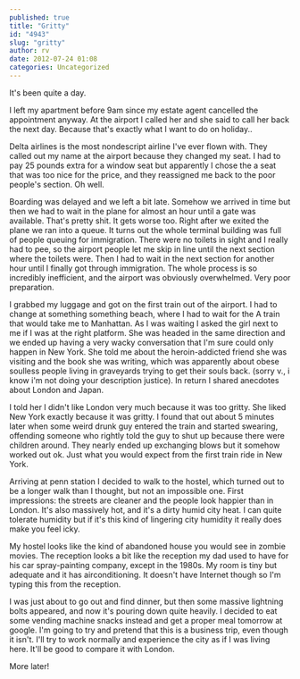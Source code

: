 ```yaml
---
published: true
title: "Gritty"
id: "4943"
slug: "gritty"
author: rv
date: 2012-07-24 01:08
categories: Uncategorized
---
```

It's been quite a day.

I left my apartment before 9am since my estate agent cancelled the appointment anyway. At the airport I called her and she said to call her back the next day. Because that's exactly what I want to do on holiday..

Delta airlines is the most nondescript airline I've ever flown with. They called out my name at the airport because they changed my seat. I had to pay 25 pounds extra for a window seat but apparently I chose the a seat that was too nice for the price, and they reassigned me back to the poor people's section. Oh well.

Boarding was delayed and we left a bit late. Somehow we arrived in time but then we had to wait in the plane for almost an hour until a gate was available. That's pretty shit. It gets worse too. Right after we exited the plane we ran into a queue. It turns out the whole terminal building was full of people queuing for immigration. There were no toilets in sight and I really had to pee, so the airport people let me skip in line until the next section where the toilets were. Then I had to wait in the next section for another hour until I finally got through immigration. The whole process is so incredibly inefficient, and the airport was obviously overwhelmed. Very poor preparation.

I grabbed my luggage and got on the first train out of the airport. I had to change at something something beach, where I had to wait for the A train that would take me to Manhattan. As I was waiting I asked the girl next to me if I was at the right platform. She was headed in the same direction and we ended up having a very wacky conversation that I'm sure could only happen in New York. She told me about the heroin-addicted friend she was visiting and the book she was writing, which was apparently about obese soulless people living in graveyards trying to get their souls back. (sorry v., i know i'm not doing your description justice). In return I shared anecdotes about London and Japan.

I told her I didn't like London very much because it was too gritty. She liked New York exactly because it was gritty. I found that out about 5 minutes later when some weird drunk guy entered the train and started swearing, offending someone who rightly told the guy to shut up because there were children around. They nearly ended up exchanging blows but it somehow worked out ok. Just what you would expect from the first train ride in New York.

Arriving at penn station I decided to walk to the hostel, which turned out to be a longer walk than I thought, but not an impossible one. First impressions: the streets are cleaner and the people look happier than in London. It's also massively hot, and it's a dirty humid city heat. I can quite tolerate humidity but if it's this kind of lingering city humidity it really does make you feel icky.

My hostel looks like the kind of abandoned house you would see in zombie movies. The reception looks a bit like the reception my dad used to have for his car spray-painting company, except in the 1980s. My room is tiny but adequate and it has airconditioning. It doesn't have Internet though so I'm typing this from the reception.

I was just about to go out and find dinner, but then some massive lightning bolts appeared, and now it's pouring down quite heavily. I decided to eat some vending machine snacks instead and get a proper meal tomorrow at google. I'm going to try and pretend that this is a business trip, even though it isn't. I'll try to work normally and experience the city as if I was living here. It'll be good to compare it with London.

More later!
